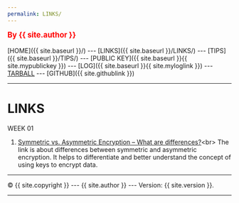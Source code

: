 ```yaml
---
permalink: LINKS/
---
```

<span style="color:red; font-weight:bold; font-size:larger;">By {{ site.author }}</span>
<br><br>
[HOME]({{ site.baseurl }}/) ---
[LINKS]({{ site.baseurl }}/LINKS/) ---
[TIPS]({{ site.baseurl }}/TIPS/) ---
[PUBLIC KEY]({{ site.baseurl }}{{ site.mypublickey }}) ---
[LOG]({{ site.baseurl }}{{ site.myloglink }}) ---
[TARBALL](SandBox/fabianark.tar.xz) ---
[GITHUB]({{ site.githublink }})
<br>
<hr>

# LINKS

WEEK 01

1. [Symmetric vs. Asymmetric Encryption – What are differences?]([https://en.wikipedia.org/wiki/1](https://www.ssl2buy.com/wiki/symmetric-vs-asymmetric-encryption-what-are-differences))<br>
The link is about differences between symmetric and asymmetric encryption.
It helps to differentiate and better understand the concept of using keys to encrypt data.

<hr>
&copy; {{ site.copyright }} --- {{ site.author }} --- Version: {{ site.version }}.
<hr>
<br>

